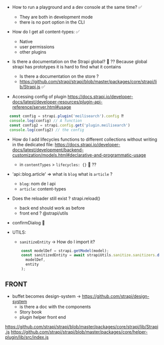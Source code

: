 
- How to run a playground and a dev console at the same time? ✅
  - They are both in development mode
  - there is no port option in the CLI

- How do I get all content-types: ✅ 
  - Native
  - user permissions
  - other plugins

- Is there a documentation on the Strapi global? 🌙 ⁇
  Because global strapi has prototypes it is hard to find what it contains
  - Is there a documentation on the store ?
  - https://github.com/strapi/strapi/blob/master/packages/core/strapi/lib/Strapi.js ✅


- Accessing config of plugin https://docs.strapi.io/developer-docs/latest/developer-resources/plugin-api-reference/server.html#usage

```js
  const config = strapi.plugin('meilisearch').config ⁇
  console.log(config) // A function
  const config2 = strapi.config.get('plugin.meilisearch')
  console.log(config2) // the config 
```

- How do I add lifecycles functions to different collections without writing in the dedicated file: 
  https://docs.strapi.io/developer-docs/latest/development/backend-customization/models.html#declarative-and-programmatic-usage
  - in `contentTypes` >   `lifecycles: {}` 🌙 ⁇

- 'api::blog.article' => what is `blog` what is `article` ?
  - `blog`: nom de l api
  - `article`: content-types

- Does the reloader still exist ? strapi.reload()
  - back end should work as before
  - front end ? @strapi/utils

- confirmDialog 🌙 

- UTILS: 
  - `sanitizeEntity` -> How do I import it?
  ```js
      const modelDef = strapi.getModel(model);
      const sanitizedEntity = await strapiUtils.sanitize.sanitizers.defaultSanitizeOutput(
        modelDef,
        entity
      );
  ```

## FRONT

- buffet becomes design-system -> https://github.com/strapi/design-system
  - is there a doc with the components
  - Story book
  - plugin helper front end 


https://github.com/strapi/strapi/blob/master/packages/core/strapi/lib/Strapi.js
https://github.com/strapi/strapi/blob/master/packages/core/helper-plugin/lib/src/index.js
